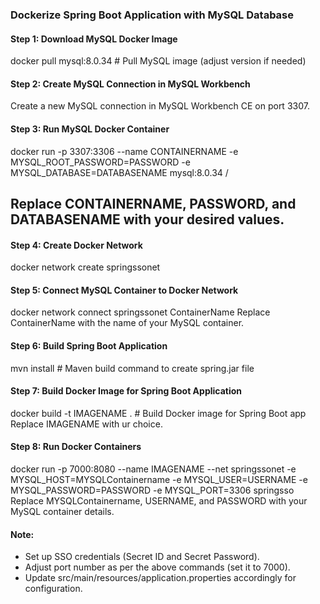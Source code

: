 ### Dockerize Spring Boot Application with MySQL Database

#### Step 1: Download MySQL Docker Image
docker pull mysql:8.0.34 # Pull MySQL image (adjust version if needed)

#### Step 2: Create MySQL Connection in MySQL Workbench
Create a new MySQL connection in MySQL Workbench CE on port 3307.

#### Step 3: Run MySQL Docker Container
docker run -p 3307:3306 --name CONTAINERNAME -e MYSQL_ROOT_PASSWORD=PASSWORD -e MYSQL_DATABASE=DATABASENAME mysql:8.0.34 /
## Replace CONTAINERNAME, PASSWORD, and DATABASENAME with your desired values.

#### Step 4: Create Docker Network
docker network create springssonet

#### Step 5: Connect MySQL Container to Docker Network
docker network connect springssonet ContainerName
Replace ContainerName with the name of your MySQL container.

#### Step 6: Build Spring Boot Application
mvn install # Maven build command to create spring.jar file

#### Step 7: Build Docker Image for Spring Boot Application
docker build -t IMAGENAME . # Build Docker image for Spring Boot app
Replace IMAGENAME with ur choice.

#### Step 8: Run Docker Containers
docker run -p 7000:8080 --name IMAGENAME --net springssonet -e MYSQL_HOST=MYSQLContainername -e MYSQL_USER=USERNAME -e MYSQL_PASSWORD=PASSWORD -e MYSQL_PORT=3306 springsso
Replace MYSQLContainername, USERNAME, and PASSWORD with your MySQL container details.

#### Note:
- Set up SSO credentials (Secret ID and Secret Password).
- Adjust port number as per the above commands (set it to 7000).
- Update src/main/resources/application.properties accordingly for configuration.
